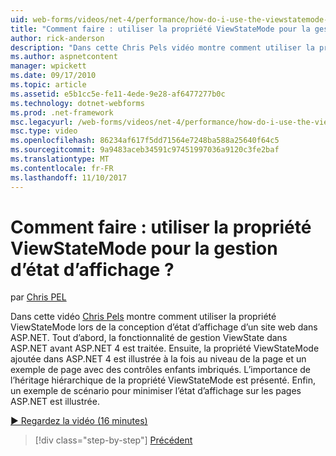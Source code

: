 ```yaml
---
uid: web-forms/videos/net-4/performance/how-do-i-use-the-viewstatemode-property-for-managing-viewstate
title: "Comment faire : utiliser la propriété ViewStateMode pour la gestion d’état d’affichage ? | Microsoft Docs"
author: rick-anderson
description: "Dans cette Chris Pels vidéo montre comment utiliser la propriété ViewStateMode lors de la conception d’état d’affichage d’un site web dans ASP.NET."
ms.author: aspnetcontent
manager: wpickett
ms.date: 09/17/2010
ms.topic: article
ms.assetid: e5b1cc5e-fe11-4ede-9e28-af6477277b0c
ms.technology: dotnet-webforms
ms.prod: .net-framework
msc.legacyurl: /web-forms/videos/net-4/performance/how-do-i-use-the-viewstatemode-property-for-managing-viewstate
msc.type: video
ms.openlocfilehash: 86234af617f5dd71564e7248ba588a25640f64c5
ms.sourcegitcommit: 9a9483aceb34591c97451997036a9120c3fe2baf
ms.translationtype: MT
ms.contentlocale: fr-FR
ms.lasthandoff: 11/10/2017
---
```

<a name="how-do-i-use-the-viewstatemode-property-for-managing-viewstate"></a>Comment faire : utiliser la propriété ViewStateMode pour la gestion d’état d’affichage ?
====================
par [Chris PEL](https://twitter.com/chrispels)

Dans cette vidéo [Chris Pels](http://www.idevtech.com) montre comment utiliser la propriété ViewStateMode lors de la conception d’état d’affichage d’un site web dans ASP.NET. Tout d’abord, la fonctionnalité de gestion ViewState dans ASP.NET avant ASP.NET 4 est traitée. Ensuite, la propriété ViewStateMode ajoutée dans ASP.NET 4 est illustrée à la fois au niveau de la page et un exemple de page avec des contrôles enfants imbriqués. L’importance de l’héritage hiérarchique de la propriété ViewStateMode est présenté. Enfin, un exemple de scénario pour minimiser l’état d’affichage sur les pages ASP.NET est illustrée.

[&#9654; Regardez la vidéo (16 minutes)](https://channel9.msdn.com/Blogs/ASP-NET-Site-Videos/how-do-i-use-the-viewstatemode-property-for-managing-viewstate)

>[!div class="step-by-step"]
[Précédent](aspnet-4-quick-hit-easy-state-compression.md)
